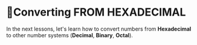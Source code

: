 # 🔄Converting FROM HEXADECIMAL

In the next lessons, let's learn how to convert numbers from **Hexadecimal** to other number systems (**Decimal**, **Binary**, **Octal**).

